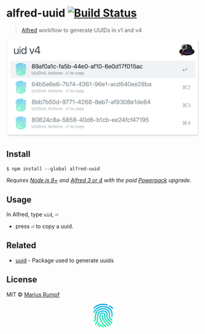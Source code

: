 # alfred-uuid [![Build Status](https://travis-ci.org/MariusRumpf/alfred-uuid.svg?branch=master)](https://travis-ci.org/MariusRumpf/alfred-uuid)

> [Alfred](https://www.alfredapp.com) workflow to generate UUIDs in v1 and v4

<img src="screenshot.png" width="580">

## Install

```
$ npm install --global alfred-uuid
```

*Requires [Node.js 8+](https://nodejs.org) and [Alfred 3 or 4](https://www.alfredapp.com/) with the paid [Powerpack](https://www.alfredapp.com/powerpack/) upgrade.*


## Usage

In Alfred, type `uid`, <kbd>⏎</kbd>
- press <kbd>⏎</kbd> to copy a uuid.


## Related

- [uuid](https://github.com/kelektiv/node-uuid) - Package used to generate uuids

## License

MIT © [Marius Rumpf](https://github.com/mariusrumpf)

<p align="center"><img src="icon.png" width="64"></p>
